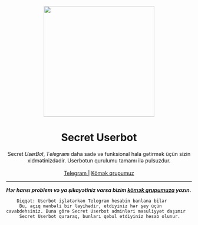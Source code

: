 <div align="center">
  <img src="https://te.legra.ph/file/5579c04c24fd5dce3116f.jpg" width="300" height="300">
  <h1>Secret Userbot</h1>
</div>
<p align="center">
    Secret 𝑈𝑠𝑒𝑟𝐵𝑜𝑡, 𝑇𝑒𝑙𝑒𝑔𝑟𝑎𝑚ı daha sadə və funksional hala gətirmək üçün sizin xidmətinizdədir. Userbotun qurulumu tamamı ilə pulsuzdur. <br>
    <br>
        <a href="https://t.me/BrendUserbot">Telegram </a> |
        <a href="https://t.me/BrendSUP">Kömək qrupumuz</a>
    <br>
</p>

----


***Hər hansı problem və ya şikayətiniz varsa bizim [kömək qrupumuza](https://t.me/BrendSUP) yazın.***

```
    Diqqət: Userbot işlətərkən Telegram hesabin banlana bilər
     Bu, açıq mənbəli bir layihədir, etdiyiniz hər şey üçün cavabdehsiniz. Buna görə Secret Userbot adminləri məsuliyyət daşımır
     Secret Userbot quraraq, bunları qəbul etdiyiniz hesab olunur.
